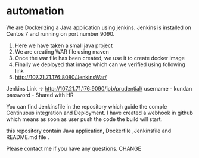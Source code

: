 # automation

We are Dockerizing a Java application using jenkins. Jenkins is installed on Centos 7 and running on port number 9090.
1) Here we have taken a small java project
2) We are creating WAR file using maven
3) Once the war file has been created, we use it to create docker image 
4) Finally we deployed that image which can we verified using following link 
5) http://107.21.71.176:8080/JenkinsWar/

Jenkins Link -> http://107.21.71.176:9090/job/prudential/
username - kundan
password - Shared with HR

You can find Jenkinsfile in the repository which guide the comple Continuous integration and Deployment.
I have created a webhook in github which means as soon as user push the code the build will start. 


this repository contain Java application, Dockerfile ,Jenkinsfile and README.md file .

Please contact me if you have any questions.
CHANGE
